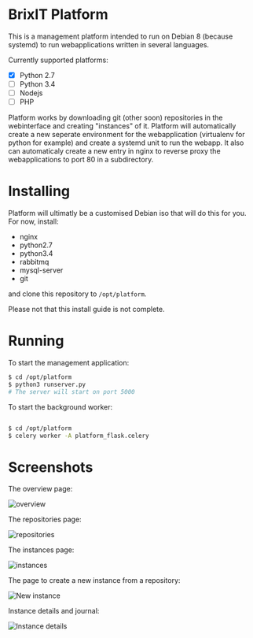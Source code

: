 # BrixIT Platform

This is a management platform intended to run on Debian 8 (because systemd) to run webapplications written in several
languages.

Currently supported platforms:

- [x] Python 2.7
- [ ] Python 3.4
- [ ] Nodejs
- [ ] PHP

Platform works by downloading git (other soon) repositories in the webinterface and creating "instances" of it. 
Platform will automatically create a new seperate environment for the webapplication (virtualenv for python for example)
and create a systemd unit to run the webapp. It also can automaticaly create a new entry in nginx to reverse proxy the
webapplications to port 80 in a subdirectory.

# Installing

Platform will ultimatly be a customised Debian iso that will do this for you. For now, install:

- nginx
- python2.7
- python3.4
- rabbitmq
- mysql-server
- git

and clone this repository to `/opt/platform`.

Please not that this install guide is not complete.

# Running

To start the management application:

```bash
$ cd /opt/platform
$ python3 runserver.py
# The server will start on port 5000
```

To start the background worker:

```bash

$ cd /opt/platform
$ celery worker -A platform_flask.celery
```

# Screenshots

The overview page:

![overview](http://brixitcdn.net/github/platform/overview.png)

The repositories page:

![repositories](http://brixitcdn.net/github/platform/repositories.png)

The instances page:

![instances](http://brixitcdn.net/github/platform/instances.png)

The page to create a new instance from a repository:

![New instance](http://brixitcdn.net/github/platform/new-instance.png)

Instance details and journal:

![Instance details](http://brixitcdn.net/github/platform/instance_detail.png)